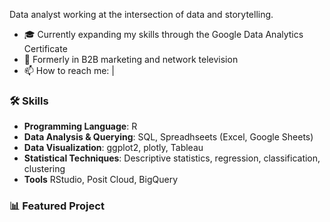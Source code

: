 Data analyst working at the intersection of data and storytelling.

* 🎓 Currently expanding my skills through the Google Data Analytics Certificate
* 💼 Formerly in B2B marketing and network television
* 📫 How to reach me: |


### 🛠 Skills
* **Programming Language**: R
* **Data Analysis & Querying**: SQL, Spreadhseets (Excel, Google Sheets)
* **Data Visualization**: ggplot2, plotly, Tableau
* **Statistical Techniques**: Descriptive statistics, regression, classification, clustering
* **Tools** RStudio, Posit Cloud, BigQuery

### 📊 Featured Project
